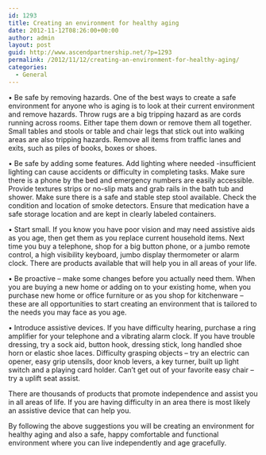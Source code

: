 ```yaml
---
id: 1293
title: Creating an environment for healthy aging
date: 2012-11-12T08:26:00+00:00
author: admin
layout: post
guid: http://www.ascendpartnership.net/?p=1293
permalink: /2012/11/12/creating-an-environment-for-healthy-aging/
categories:
  - General
---
```

• Be safe by removing hazards. One of the best ways to create a safe environment for anyone who is aging is to look at their current environment and remove hazards. Throw rugs are a big tripping hazard as are cords running across rooms. Either tape them down or remove them all together. Small tables and stools or table and chair legs that stick out into walking areas are also tripping hazards. Remove all items from traffic lanes and exits, such as piles of books, boxes or shoes.

• Be safe by adding some features. Add lighting where needed -insufficient lighting can cause accidents or difficulty in completing tasks. Make sure there is a phone by the bed and emergency numbers are easily accessible. Provide textures strips or no-slip mats and grab rails in the bath tub and shower. Make sure there is a safe and stable step stool available. Check the condition and location of smoke detectors. Ensure that medication have a safe storage location and are kept in clearly labeled containers.

• Start small. If you know you have poor vision and may need assistive aids as you age, then get them as you replace current household items. Next time you buy a telephone, shop for a big button phone, or a jumbo remote control, a high visibility keyboard, jumbo display thermometer or alarm clock. There are products available that will help you in all areas of your life.

• Be proactive &#8211; make some changes before you actually need them. When you are buying a new home or adding on to your existing home, when you purchase new home or office furniture or as you shop for kitchenware – these are all opportunities to start creating an environment that is tailored to the needs you may face as you age.

• Introduce assistive devices. If you have difficulty hearing, purchase a ring amplifier for your telephone and a vibrating alarm clock. If you have trouble dressing, try a sock aid, button hook, dressing stick, long handled shoe horn or elastic shoe laces. Difficulty grasping objects – try an electric can opener, easy grip utensils, door knob levers, a key turner, built up light switch and a playing card holder. Can’t get out of your favorite easy chair – try a uplift seat assist.

There are thousands of products that promote independence and assist you in all areas of life. If you are having difficulty in an area there is most likely an assistive device that can help you.

By following the above suggestions you will be creating an environment for healthy aging and also a safe, happy comfortable and functional environment where you can live independently and age gracefully.